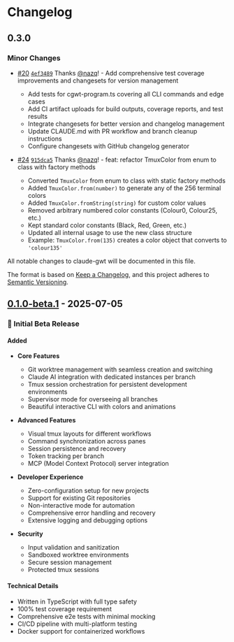 # Changelog

## 0.3.0

### Minor Changes

- [#20](https://github.com/nazq/claude_gwt/pull/20) [`4ef3489`](https://github.com/nazq/claude_gwt/commit/4ef34898ac86dc2c7f67f8299b2159faa7dc80b9) Thanks [@nazq](https://github.com/nazq)! - Add comprehensive test coverage improvements and changesets for version management
  - Add tests for cgwt-program.ts covering all CLI commands and edge cases
  - Add CI artifact uploads for build outputs, coverage reports, and test results
  - Integrate changesets for better version and changelog management
  - Update CLAUDE.md with PR workflow and branch cleanup instructions
  - Configure changesets with GitHub changelog generator

- [#24](https://github.com/nazq/claude_gwt/pull/24) [`915dca5`](https://github.com/nazq/claude_gwt/commit/915dca5979d4c511d1885796ebd3763a7577d202) Thanks [@nazq](https://github.com/nazq)! - feat: refactor TmuxColor from enum to class with factory methods
  - Converted `TmuxColor` from enum to class with static factory methods
  - Added `TmuxColor.from(number)` to generate any of the 256 terminal colors
  - Added `TmuxColor.fromString(string)` for custom color values
  - Removed arbitrary numbered color constants (Colour0, Colour25, etc.)
  - Kept standard color constants (Black, Red, Green, etc.)
  - Updated all internal usage to use the new class structure
  - Example: `TmuxColor.from(135)` creates a color object that converts to `'colour135'`

All notable changes to claude-gwt will be documented in this file.

The format is based on [Keep a Changelog](https://keepachangelog.com/en/1.0.0/),
and this project adheres to [Semantic Versioning](https://semver.org/spec/v2.0.0.html).

## [0.1.0-beta.1] - 2025-07-05

### 🎉 Initial Beta Release

#### Added

- **Core Features**
  - Git worktree management with seamless creation and switching
  - Claude AI integration with dedicated instances per branch
  - Tmux session orchestration for persistent development environments
  - Supervisor mode for overseeing all branches
  - Beautiful interactive CLI with colors and animations

- **Advanced Features**
  - Visual tmux layouts for different workflows
  - Command synchronization across panes
  - Session persistence and recovery
  - Token tracking per branch
  - MCP (Model Context Protocol) server integration

- **Developer Experience**
  - Zero-configuration setup for new projects
  - Support for existing Git repositories
  - Non-interactive mode for automation
  - Comprehensive error handling and recovery
  - Extensive logging and debugging options

- **Security**
  - Input validation and sanitization
  - Sandboxed worktree environments
  - Secure session management
  - Protected tmux sessions

#### Technical Details

- Written in TypeScript with full type safety
- 100% test coverage requirement
- Comprehensive e2e tests with minimal mocking
- CI/CD pipeline with multi-platform testing
- Docker support for containerized workflows

[0.1.0-beta.1]: https://github.com/nazq/claude_gwt/releases/tag/v0.1.0-beta.1
